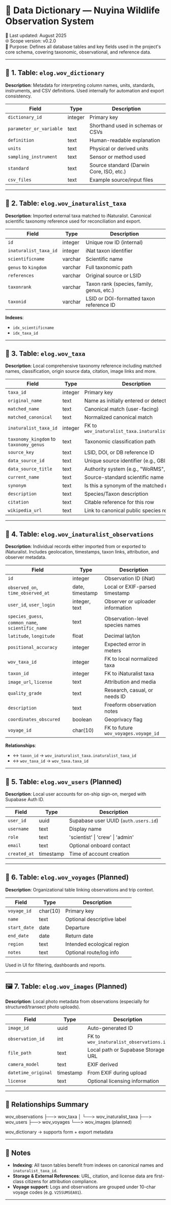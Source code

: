 # 📘 Data Dictionary — Nuyina Wildlife Observation System

📅 Last updated: August 2025  
🌐 Scope version: v0.2.0  
🧭 Purpose: Defines all database tables and key fields used in the project's core schema, covering taxonomic, observational, and reference data.

---

## 🐾 1. Table: `elog.wov_dictionary`

**Description**: Metadata for interpreting column names, units, standards, instruments, and CSV definitions. Used internally for automation and export consistency.

| Field                 | Type    | Description                                    |
|----------------------|---------|------------------------------------------------|
| `dictionary_id`      | integer | Primary key                                   |
| `parameter_or_variable` | text | Shorthand used in schemas or CSVs             |
| `definition`         | text    | Human-readable explanation                     |
| `units`              | text    | Physical or derived units                      |
| `sampling_instrument`| text    | Sensor or method used                          |
| `standard`           | text    | Source standard (Darwin Core, ISO, etc.)       |
| `csv_files`          | text    | Example source/input files                     |

---

## 🐳 2. Table: `elog.wov_inaturalist_taxa`

**Description**: Imported external taxa matched to iNaturalist. Canonical scientific taxonomy reference used for reconciliation and export.

| Field                | Type        | Description                                   |
|---------------------|-------------|-----------------------------------------------|
| `id`                | integer     | Unique row ID (internal)                      |
| `inaturalist_taxa_id`| integer     | iNat taxon identifier                         |
| `scientificname`    | varchar     | Scientific name                               |
| `genus` to `kingdom`| varchar     | Full taxonomic path                           |
| `references`        | varchar     | Original source or LSID                       |
| `taxonrank`         | varchar     | Taxon rank (species, family, genus, etc.)     |
| `taxonid`           | varchar     | LSID or DOI-formatted taxon reference ID      |

**Indexes**:  
- `idx_scientificname`  
- `idx_taxa_id`  

---

## 🦑 3. Table: `elog.wov_taxa`

**Description**: Local comprehensive taxonomy reference including matched names, classification, origin source data, citation, image links and more.

| Field                    | Type     | Description                                               |
|--------------------------|----------|-----------------------------------------------------------|
| `taxa_id`                | integer  | Primary key                                               |
| `original_name`          | text     | Name as initially entered or detected                     |
| `matched_name`           | text     | Canonical match (user-facing)                             |
| `matched_canonical`      | text     | Normalized canonical match                                |
| `inaturalist_taxa_id`    | integer  | FK to `wov_inaturalist_taxa.inaturalist_taxa_id`          |
| `taxonomy_kingdom` to `taxonomy_genus` | text | Taxonomic classification path             |
| `source_key`             | text     | LSID, DOI, or DB reference ID                              |
| `data_source_id`         | text     | Unique source identifier (e.g., GBIF ID)                  |
| `data_source_title`      | text     | Authority system (e.g., "WoRMS", "GBIF")                  |
| `current_name`           | text     | Source-standard scientific name                           |
| `synonym`                | text     | Is this a synonym of the matched name?                    |
| `description`            | text     | Species/Taxon description                                 |
| `citation`               | text     | Citable reference for this row                            |
| `wikipedia_url`          | text     | Link to canonical public species reference                |

---

## 📸 4. Table: `elog.wov_inaturalist_observations`

**Description**: Individual records either imported from or exported to iNaturalist. Includes geolocation, timestamps, taxon links, attribution, and observer metadata.

| Field                       | Type        | Description                                           |
|----------------------------|-------------|-------------------------------------------------------|
| `id`                       | integer     | Observation ID (iNat)                                |
| `observed_on`, `time_observed_at` | date, timestamp | Local or EXIF-parsed timestamp              |
| `user_id`, `user_login`    | integer, text | Observer or uploader information                    |
| `species_guess`, `common_name`, `scientific_name` | text | Observation-level species names         |
| `latitude`, `longitude`    | float        | Decimal lat/lon                                      |
| `positional_accuracy`      | integer      | Expected error in meters                             |
| `wov_taxa_id`              | integer      | FK to local normalized taxa                          |
| `taxon_id`                 | integer      | FK to iNaturalist taxa                               |
| `image_url`, `license`     | text         | Attribution and media                                |
| `quality_grade`            | text         | Research, casual, or needs ID                        |
| `description`              | text         | Freeform observation notes                           |
| `coordinates_obscured`     | boolean      | Geoprivacy flag                                      |
| `voyage_id`                | char(10)     | FK to future `wov_voyages.voyage_id`                 |

**Relationships**:
- ↔️ `taxon_id` → `wov_inaturalist_taxa.inaturalist_taxa_id`
- ↔️ `wov_taxa_id` → `wov_taxa.taxa_id`  

---

## 👥 5. Table: `elog.wov_users` (Planned)

**Description**: Local user accounts for on-ship sign-on, merged with Supabase Auth ID.

| Field          | Type      | Description                               |
|----------------|-----------|-------------------------------------------|
| `user_id`      | uuid      | Supabase user UUID (`auth.users.id`)     |
| `username`     | text      | Display name                             |
| `role`         | text      | 'scientist' \| 'crew' \| 'admin'         |
| `email`        | text      | Optional onboard contact                 |
| `created_at`   | timestamp | Time of account creation                 |

---

## 🚢 6. Table: `elog.wov_voyages` (Planned)

**Description**: Organizational table linking observations and trip context.

| Field          | Type       | Description                        |
|----------------|------------|------------------------------------|
| `voyage_id`    | char(10)   | Primary key                        |
| `name`         | text       | Optional descriptive label         |
| `start_date`   | date       | Departure                          |
| `end_date`     | date       | Return date                        |
| `region`       | text       | Intended ecological region         |
| `notes`        | text       | Optional route/log info            |

Used in UI for filtering, dashboards and reports.

---

## 🖼️ 7. Table: `elog.wov_images` (Planned)

**Description**: Local photo metadata from observations (especially for structured/transect photo uploads).

| Field          | Type       | Description                              |
|----------------|------------|------------------------------------------|
| `image_id`     | uuid       | Auto-generated ID                        |
| `observation_id` | int      | FK to `wov_inaturalist_observations.id` |
| `file_path`    | text       | Local path or Supabase Storage URL       |
| `camera_model` | text       | EXIF derived                             |
| `datetime_original` | timestamp | From EXIF during upload             |
| `license`      | text       | Optional licensing information           |

---

## 🔄 Relationships Summary

wov_observations
├──> wov_taxa
│ └──> wov_inaturalist_taxa
├──> wov_users
├──> wov_voyages
└──> wov_images (planned)

wov_dictionary → supports form + export metadata


---

## 📎 Notes

- **Indexing**: All taxon tables benefit from indexes on canonical names and `inaturalist_taxa_id`.
- **Storage & External References**: URL, citation, and license data are first-class citizens for attribution compliance.
- **Voyage support**: Logs and observations are grouped under 10-char voyage codes (e.g. `V25SUMSEA01`).

---



